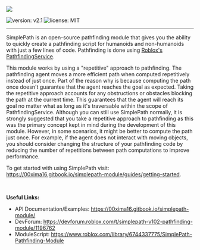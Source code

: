 ![](https://doy2mn9upadnk.cloudfront.net/uploads/default/optimized/4X/6/2/4/6243eab4f176605daa050656d55d47c6d1429e4b_2_690x153.png)

![version: v2.1](https://img.shields.io/badge/version-v2.1-brightgreen)
![license: MIT](https://img.shields.io/badge/license-MIT-blue)

<hr>

SimplePath is an open-source pathfinding module that gives you the ability to quickly create a pathfinding script for humanoids and non-humanoids with just a few lines of code. Pathfinding is done using [Roblox's PathfindingService](https://developer.roblox.com/en-us/api-reference/class/PathfindingService).

This module works by using a "repetitive" approach to pathfinding. The pathfinding agent moves a more efficient path when computed repetitively instead of just once. Part of the reason why is because computing the path once doesn't guarantee that the agent reaches the goal as expected. Taking the repetitive approach accounts for any obstructions or obstacles blocking the path at the current time. This guarantees that the agent will reach its goal no matter what as long as it's traversable within the scope of PathfindingService. Although you can still use SimplePath normally, it is strongly suggested that you take a repetitive approach to pathfinding as this was the primary concept kept in mind during the development of this module. However, in some scenarios, it might be better to compute the path just once. For example, if the agent does not interact with moving objects, you should consider changing the structure of your pathfinding code by reducing the number of repetitions between path computations to improve performance.

To get started with using SimplePath visit: https://00xima16.gitbook.io/simplepath-module/guides/getting-started.

<br>

**Useful Links:**
- API Documentation/Examples: https://00xima16.gitbook.io/simplepath-module/
- DevForum: https://devforum.roblox.com/t/simplepath-v102-pathfinding-module/1196762
- ModuleScript: https://www.roblox.com/library/6744337775/SimplePath-Pathfinding-Module
